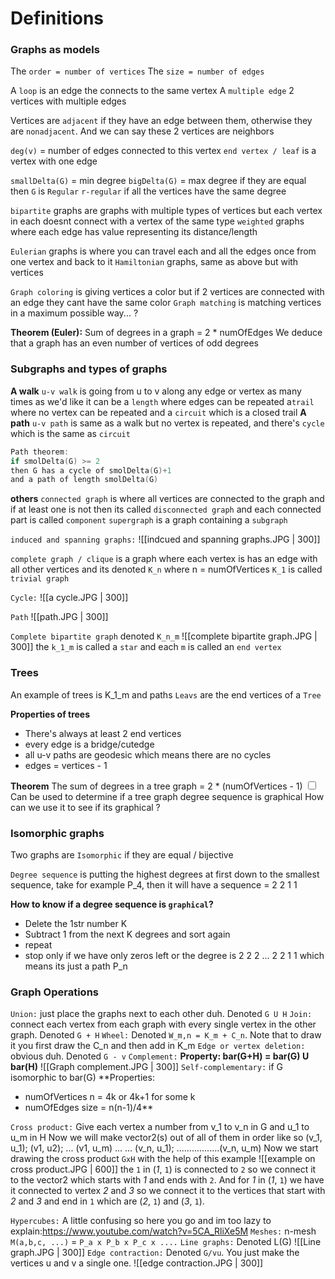 # Definitions
### Graphs as models
The `order = number of vertices`
The `size = number of edges`

A `loop` is an edge the connects to the same vertex
A `multiple edge` 2 vertices with multiple edges

Vertices are `adjacent` if they have an edge between them, otherwise they are `nonadjacent`. And we can say these 2 vertices are neighbors

`deg(v)` = number of edges connected to this vertex
`end vertex / leaf` is a vertex with one edge

`smallDelta(G)` = min degree
`bigDelta(G)` = max degree
if they are equal then `G` is `Regular`
`r-regular` if all the vertices have the same degree

`bipartite` graphs are graphs with multiple types of vertices but each vertex in each doesnt connect with a vertex of the same type
`weighted` graphs where each edge has value representing its distance/length

`Eulerian` graphs is where you can travel each and all the edges once from one vertex and back to it
`Hamiltonian` graphs, same as above but with vertices

`Graph coloring` is giving vertices a color but if 2 vertices are connected with an edge they cant have the same color
`Graph matching` is matching vertices in a maximum possible way... ?

**Theorem (Euler):**
Sum of degrees in a graph = 2 * numOfEdges
We deduce that a graph has an even number of vertices of odd degrees

### Subgraphs and types of graphs
**A walk**
`u-v walk` is going from u to v along any edge or vertex as many times as we'd like
it can be a `length` where edges can be repeated
a`trail` where no vertex can be repeated
and a `circuit` which is a closed trail
**A path**
`u-v path` is same as a walk but no vertex is repeated, and there's `cycle` which is the same as `circuit`
```c
Path theorem: 
if smolDelta(G) >= 2 
then G has a cycle of smolDelta(G)+1 
and a path of length smolDelta(G)
```

**others**
`connected graph` is where all vertices are connected to the graph and if at least one is not then its called `disconnected graph` and each connected part is called `component` 
`supergraph` is a graph containing a `subgraph`

`induced and spanning graphs:`
![[indcued and spanning graphs.JPG | 300]]

`complete graph / clique` is a graph where each vertex is has an edge with all other vertices and its denoted `K_n` where n = numOfVertices
`K_1` is called `trivial graph`

`Cycle:`
![[a cycle.JPG | 300]]

`Path`
![[path.JPG | 300]]

`Complete bipartite graph`
denoted `K_n_m`
![[complete bipartite graph.JPG | 300]]
the `k_1_m` is called a `star` and each `m` is called an `end vertex`
### Trees
An example of trees is K_1_m and paths 
`Leavs` are the end vertices of a `Tree`

**Properties of trees**
- There's always at least 2 end vertices
- every edge is a bridge/cutedge
- all u-v paths are geodesic which means there are no cycles
- edges = vertices - 1

**Theorem**
The sum of degrees in a tree graph = 2 * (numOfVertices - 1)
<label class="ob-comment" title="" style="">  <input type="checkbox"> <span style=""> Can be used to determine if a tree graph degree sequence is graphical </span>How can we use it to see if its graphical ?</label>

### Isomorphic graphs

Two graphs are `Isomorphic` if they are equal / bijective

`Degree sequence` is putting the highest degrees at first down to the smallest sequence, take for example P_4, then it will have a sequence = 2 2 1 1

**How to know if a degree sequence is `graphical`?**
- Delete the 1str number K
- Subtract 1 from the next K degrees and sort again
- repeat
- stop only if we have only zeros left or the degree is 2 2 2 ... 2 2 1 1 which means its just a path P_n

### Graph Operations
`Union:` just place the graphs next to each other duh. Denoted `G U H`
`Join:` connect each vertex from each graph with every single vertex in the other graph. Denoted `G + H`
`Wheel:` Denoted `W_m,n = K_m + C_n`. Note that to draw it you first draw the C_n and then add in K_m
`Edge or vertex deletion:` obvious duh. Denoted `G - v`
`Complement:` **Property: bar(G+H) = bar(G) U bar(H)**
![[Graph complement.JPG | 300]]
`Self-complementary:` 
if G isomorphic to bar(G)
**Properties:
- numOfVertices n = 4k or 4k+1 for some k
- numOfEdges size = n(n-1)/4**

`Cross product:`
Give each vertex a number from v_1 to v_n in G and u_1 to u_m in H
Now we will make vector2(s) out of all of them in order like so
(v_1, u_1); (v1, u2); ... (v1, u_m)
...								         ...
(v_n, u_1); .................(v_n, u_m)
Now we start drawing the cross product `GxH` with the help of this example
![[example on cross product.JPG | 600]]
the `1` in (*1*, `1`) is connected to `2` so we connect it to the vector2 which starts with *1* and ends with `2`.
And for *1* in (*1*, `1`) we have it connected to vertex *2* and *3* so we connect it to the vertices that start with *2* and *3* and end in `1` which are (*2*, `1`) and (*3*, `1`).

`Hypercubes:` A little confusing so here you go and im too lazy to explain:https://www.youtube.com/watch?v=5CA_RliXe5M
`Meshes:` n-mesh `M(a,b,c, ...)` = `P_a x P_b x P_c x ....`
`Line graphs:` Denoted L(G)
![[Line graph.JPG | 300]]
`Edge contraction:` Denoted `G/vu`. You just make the vertices u and v a single one.
![[edge contraction.JPG | 300]]